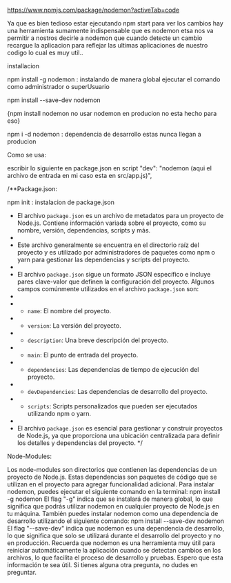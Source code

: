 https://www.npmjs.com/package/nodemon?activeTab=code

Ya que es bien tedioso estar ejecutando npm start para
ver los cambios hay una herramienta sumamente indispensable
que es nodemon etsa nos va permitir a nostros decirle a nodemon
que cuando detecte un cambio recargue la aplicacion 
para reflejar las ultimas aplicaciones de nuestro codigo
lo cual es muy util..

installacion 

npm install -g nodemon : instalando de manera global
ejecutar el comando como administrador o superUsuario

npm install --save-dev nodemon 

{npm install nodemon
no usar nodemon en producion no esta hecho para eso}

npm i -d nodemon : dependencia de desarrollo estas 
nunca llegan a producion


Como se usa:

escribir lo siguiente en package.json
en script
"dev": "nodemon (aqui el archivo de entrada en mi caso esta en src/app.js)",

/**Package.json:

npm init : instalacion de package.json

 * El archivo `package.json` es un archivo de metadatos para un proyecto de Node.js. Contiene información variada sobre el proyecto, como su nombre, versión, dependencias, scripts y más.
 * 
 * Este archivo generalmente se encuentra en el directorio raíz del proyecto y es utilizado por administradores de paquetes como npm o yarn para gestionar las dependencias y scripts del proyecto.
 * 
 * El archivo `package.json` sigue un formato JSON específico e incluye pares clave-valor que definen la configuración del proyecto. Algunos campos comúnmente utilizados en el archivo `package.json` son:
 * 
 * - `name`: El nombre del proyecto.
 * - `version`: La versión del proyecto.
 * - `description`: Una breve descripción del proyecto.
 * - `main`: El punto de entrada del proyecto.
 * - `dependencies`: Las dependencias de tiempo de ejecución del proyecto.
 * - `devDependencies`: Las dependencias de desarrollo del proyecto.
 * - `scripts`: Scripts personalizados que pueden ser ejecutados utilizando npm o yarn.
 * 
 * El archivo `package.json` es esencial para gestionar y construir proyectos de Node.js, ya que proporciona una ubicación centralizada para definir los detalles y dependencias del proyecto.
 */


Node-Modules:

Los node-modules son directorios que contienen las dependencias de un proyecto 
de Node.js. Estas dependencias son paquetes de código que se utilizan en el proyecto
 para agregar funcionalidad adicional.
Para instalar nodemon, puedes ejecutar el siguiente comando en la terminal:
npm install -g nodemon
El flag "-g" indica que se instalará de manera global, lo que significa que podrás 
utilizar nodemon en cualquier proyecto de Node.js en tu máquina.
También puedes instalar nodemon como una dependencia de desarrollo utilizando el 
siguiente comando:
npm install --save-dev nodemon
El flag "--save-dev" indica que nodemon es una dependencia de desarrollo, lo que 
significa que solo se utilizará durante el desarrollo del proyecto y no en producción.
Recuerda que nodemon es una herramienta muy útil para reiniciar automáticamente la 
aplicación cuando se detectan cambios en los archivos, lo que facilita el proceso de 
desarrollo y pruebas.
Espero que esta información te sea útil. Si tienes alguna otra pregunta, no dudes en
 preguntar.
